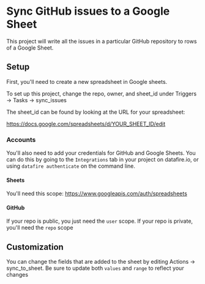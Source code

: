 # Sync GitHub issues to a Google Sheet

This project will write all the issues in a particular GitHub repository to rows of a Google Sheet.

## Setup

First, you'll need to create a new spreadsheet in Google sheets.

To set up this project, change the repo, owner, and sheet_id under Triggers -> Tasks -> sync_issues

The sheet_id can be found by looking at the URL for your spreadsheet:

https://docs.google.com/spreadsheets/d/YOUR_SHEET_ID/edit

### Accounts
You'll also need to add your credentials for GitHub and Google Sheets. You can do this by going to the `Integrations` tab in your project on datafire.io, or using `datafire authenticate` on the command line.

#### Sheets
You'll need this scope: https://www.googleapis.com/auth/spreadsheets

#### GitHub
If your repo is public, you just need the `user` scope. If your repo is private, you'll need the `repo` scope

## Customization

You can change the fields that are added to the sheet by editing Actions -> sync_to_sheet. Be sure to update both `values` and `range` to reflect your changes

